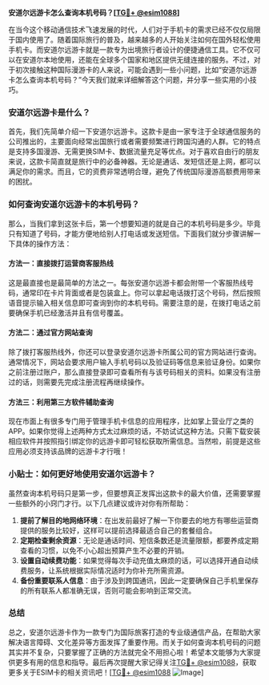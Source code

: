 **安道尔远游卡怎么查询本机号码？[[TG💪+ @esim1088](https://t.me/s/esim1088)]**

在当今这个移动通信技术飞速发展的时代，人们对于手机卡的需求已经不仅仅局限于国内使用了。随着国际旅行的普及，越来越多的人开始关注如何在国外轻松使用手机卡。而安道尔远游卡就是一款专为出境旅行者设计的便捷通信工具。它不仅可以在安道尔本地使用，还能在全球多个国家和地区提供无缝连接的服务。不过，对于初次接触这种国际漫游卡的人来说，可能会遇到一些小问题，比如“安道尔远游卡怎么查询本机号码？”今天我们就来详细解答这个问题，并分享一些实用的小技巧。

### 安道尔远游卡是什么？

首先，我们先简单介绍一下安道尔远游卡。这款卡是由一家专注于全球通信服务的公司推出的，主要面向经常出国旅行或者需要频繁进行跨国沟通的人群。它的特点是支持多国漫游、无需更换SIM卡、数据流量充足等优点。对于喜欢自由行的朋友来说，这款卡简直就是旅行中的必备神器。无论是通话、发短信还是上网，都可以满足你的需求。而且，它的资费非常透明合理，避免了传统国际漫游高额费用带来的困扰。

### 如何查询安道尔远游卡的本机号码？

那么，当我们拿到这张卡后，第一个想要知道的就是自己的本机号码是多少。毕竟只有知道了号码，才能方便地给别人打电话或发送短信。下面我们就分步骤讲解一下具体的操作方法：

#### 方法一：直接拨打运营商客服热线

这是最直接也是最简单的方法之一。每张安道尔远游卡都会附带一个客服热线号码，通常印在卡片背面或者是包装盒上。你可以拿起电话拨打这个号码，然后按照语音提示输入相关信息即可查询到你的本机号码。需要注意的是，在拨打电话之前要确保手机已经激活并且有信号覆盖。

#### 方法二：通过官方网站查询

除了拨打客服热线外，你还可以登录安道尔远游卡所属公司的官方网站进行查询。通常情况下，网站会要求用户输入手机号码以及验证码等信息来验证身份。如果你之前注册过账户，那么直接登录即可查看所有与该号码相关的资料。如果没有注册过的话，则需要先完成注册流程再继续操作。

#### 方法三：利用第三方软件辅助查询

现在市面上有很多专门用于管理手机卡信息的应用程序，比如掌上营业厅之类的APP。如果你觉得上述两种方式太过麻烦的话，不妨试试这种方法。只需下载安装相应软件并按照指引绑定你的远游卡即可轻松获取所需信息。当然啦，前提是这些应用必须支持该品牌的远游卡才行哦！

### 小贴士：如何更好地使用安道尔远游卡？

虽然查询本机号码只是第一步，但要想真正发挥出这款卡的最大价值，还需要掌握一些额外的小窍门才行。以下几点建议或许对你有所帮助：

1. **提前了解目的地网络环境**：在出发前最好了解一下你要去的地方有哪些运营商提供的服务比较好，这样可以提前选择最适合自己的套餐组合。
2. **定期检查剩余资源**：无论是通话时间、短信条数还是流量限额，都要养成定期查看的习惯，以免不小心超出预算产生不必要的开销。
3. **设置自动续费功能**：如果觉得每次手动充值太麻烦的话，可以选择开通自动续费服务，让系统根据实际情况适时为你补充所需资源。
4. **备份重要联系人信息**：由于涉及到跨国通讯，因此一定要确保自己手机里保存的所有联系人都准确无误，否则可能会影响到正常交流。

### 总结

总之，安道尔远游卡作为一款专门为国际旅客打造的专业级通信产品，在帮助大家解决语言障碍、文化差异等方面发挥了重要作用。而关于如何查询本机号码的问题其实并不复杂，只要掌握了正确的方法就完全不用担心啦！希望本文能够为大家提供更多有用的信息和指导。最后再次提醒大家记得关注[TG💪+ @esim1088](https://t.me/s/esim1088)，获取更多关于ESIM卡的相关资讯吧！[[TG💪+ @esim1088](https://t.me/s/esim1088) ![Image](https://i.postimg.cc/4NQfJmqS/Snipaste-2025-05-13-00-14-12.png)]
